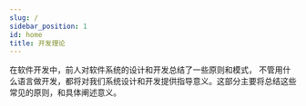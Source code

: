 ```yaml
---
slug: /
sidebar_position: 1
id: home
title: 开发理论
---
```

在软件开发中，前人对软件系统的设计和开发总结了一些原则和模式， 不管用什么语言做开发，都将对我们系统设计和开发提供指导意义。这部分主要将总结这些常见的原则，和具体阐述意义。
